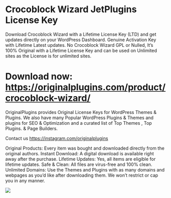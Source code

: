 # Crocoblock Wizard JetPlugins License Key

Download Crocoblock Wizard with a Lifetime License Key (LTD) and get updates directly on your WordPress Dashboard. Genuine Activation Key with Lifetime Latest updates. No Crocoblock Wizard GPL or Nulled, It’s 100% Original with a Lifetime License Key and can be used on Unlimited sites as the License is for unlimited sites.

# Download now: https://originalplugins.com/product/crocoblock-wizard/

OriginalPlugins provides Original License Keys for WordPress Themes & Plugins. We also have many Popular WordPress Plugins & Themes and plugins for SEO & Optimization  and a curated list of  Top Themes , Top Plugins. & Page Builders.

Contact us https://instagram.com/originalplugins

Original Products: Every item was bought and downloaded directly from the original authors.
Instant Download: A digital download is available right away after the purchase.
Lifetime Updates: Yes, all items are eligible for lifetime updates.
Safe & Clean: All files are virus-free and 100% clean.
Unlimited Domains: Use the Themes and Plugins with as many domains and webpages as you’d like after downloading them. We won’t restrict or cap you in any manner.

<img src="https://originalplugins.com/wp-content/uploads/2023/06/Crocoblock-Wizard.jpg">
